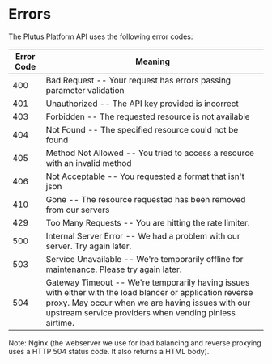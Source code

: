 # Errors

The Plutus Platform API uses the following error codes:

Error Code | Meaning
---------- | -------
400 | Bad Request -- Your request has errors passing parameter validation
401 | Unauthorized -- The API key provided is incorrect
403 | Forbidden -- The requested resource is not available
404 | Not Found -- The specified resource could not be found
405 | Method Not Allowed -- You tried to access a resource with an invalid method
406 | Not Acceptable -- You requested a format that isn't json
410 | Gone -- The resource requested has been removed from our servers
429 | Too Many Requests -- You are hitting the rate limiter.
500 | Internal Server Error -- We had a problem with our server. Try again later.
503 | Service Unavailable -- We're temporarily offline for maintenance. Please try again later.
504 | Gateway Timeout -- We're temporarily having issues with either with the load blancer or application reverse proxy.  May occur when we are having issues with our upstream service providers when vending pinless airtime.

Note: Nginx (the webserver we use for load balancing and reverse proxying uses a HTTP 504 status code.  It also returns a HTML body).
